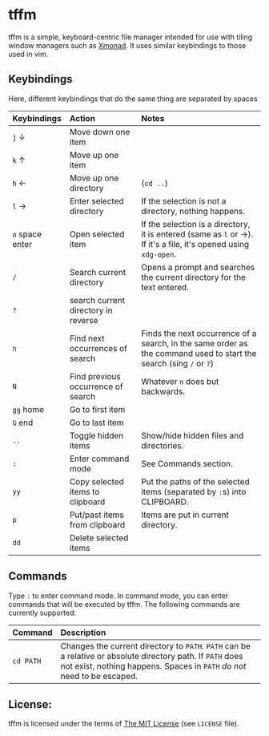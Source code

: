 # tffm

tffm is a simple, keyboard-centric file manager intended for use with tiling
window managers such as [Xmonad](http://xmonad.org/). It uses similar keybindings
to those used in vim.

## Keybindings

Here, different keybindings that do the same thing are separated by spaces

| Keybindings | Action                              | Notes                                   |
|:------------|:------------------------------------|:----------------------------------------|
| `j` &darr;  | Move down one item                  |                                         |
| `k` &uarr;  | Move up one item                    |                                         |
| `h` &larr;  | Move up one directory               | (`cd ..`)                               |
| `l` &rarr;  | Enter selected directory            | If the selection is not a directory, nothing happens.|
| `o` space enter | Open selected item              | If the selection is a directory, it is entered (same as `l` or &rarr;). If it's a file, it's opened using `xdg-open`. |
| `/`         | Search current directory            | Opens a prompt and searches the current directory for the text entered. |
| `?`         | search current directory in reverse |                                         |
| `n`         | Find next occurrences of search     | Finds the next occurrence of a search, in the same order as the command used to start the search (sing `/` or `?`) |
| `N`         | Find previous occurrence of search  | Whatever `n` does but backwards.        |
| `gg` home   | Go to first item                    |                                         |
| `G` end     | Go to last item                     |                                         |
| `..`        | Toggle hidden items                 | Show/hide hidden files and directories. |
| `:`         | Enter command mode                  | See Commands section.                   |
| `yy`        | Copy selected items to clipboard    | Put the paths of the selected items (separated by `:`s) into CLIPBOARD. |
| `p`         | Put/past items from clipboard       | Items are put in current directory.     |
| `dd`        | Delete selected items               |                                         |

## Commands

Type `:` to enter command mode. In command mode, you can enter commands that will be executed
by tffm. The following commands are currently supported:

| Command     | Description                                                                   |
|:------------|:------------------------------------------------------------------------------|
| `cd PATH`   | Changes the current directory to `PATH`. `PATH` can be a relative or absolute directory path. If `PATH` does not exist, nothing happens. Spaces in `PATH` *do not* need to be escaped. |

## License:

tffm is licensed under the terms of [The MIT License](https://opensource.org/) (see `LICENSE` file).

